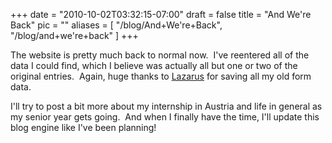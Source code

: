 
+++
date = "2010-10-02T03:32:15-07:00"
draft = false
title = "And We're Back"
pic = ""
aliases = [
  "/blog/And+We're+Back",
  "/blog/and+we're+back"
]
+++

<p>The website is pretty much back to normal now.&nbsp; I've reentered all of  the data I could find, which I believe was actually all but one or two  of the original entries.&nbsp; Again, huge thanks to <a href="http://lazarus.interclue.com/">Lazarus</a> for saving all my old form data.</p>
<p>I'll try to post a bit more about my internship in Austria and life in general as my senior year gets going.&nbsp; And when I&nbsp;finally have the time, I'll update this blog engine like I've been planning!</p>